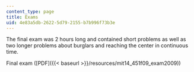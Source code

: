 ```yaml
---
content_type: page
title: Exams
uid: 4e83a5db-2622-5d79-2155-b7b996f73b3e
---
```


The final exam was 2 hours long and contained short problems as well as two longer problems about burglars and reaching the center in continuous time.

Final exam ([PDF]({{< baseurl >}}/resources/mit14_451f09_exam2009))